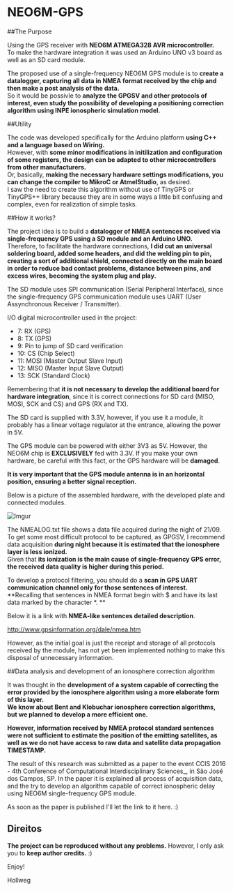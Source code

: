 # NEO6M-GPS

##The Purpose

Using the GPS receiver with **NEO6M ATMEGA328 AVR microcontroller.** </br>
To make the hardware integration it was used an Arduino UNO v3 board as well as an SD card module.

The proposed use of a single-frequency NEO6M GPS module is to **create a datalogger, capturing all data in NMEA format received by the chip and then make a post analysis of the data.** </br>
So it would be possivle to **analyze the GPGSV and other protocols of interest, even study the possibility of developing a positioning correction algorithm using INPE ionospheric simulation model.**

##Utility

The code was developed specifically for the Arduino platform **using C++ and a language based on Wiring.** </br>
However, with **some minor modifications in initilization and configuration of some registers, the design can be adapted to other microcontrollers from other manufacturers.** </br>
Or, basically, **making the necessary hardware settings modifications, you can change the compiler to MikroC or AtmelStudio**, as desired. </br>
I saw the need to create this algorithm without use of TinyGPS or TinyGPS++ library because they are in some ways a little bit confusing and complex, even for realization of simple tasks.

##How it works?

The project idea is to build a **datalogger of NMEA sentences received via single-frequency GPS using a SD module and an Arduino UNO.** </br>
Therefore, to facilitate the hardware connections, **I did cut an universal soldering board, added some headers, and did the welding pin to pin, creating a sort of additional shield, connected directly on the main board in order to reduce bad contact problems, distance between pins, and excess wires, becoming the system plug and play.**

The SD module uses SPI communication (Serial Peripheral Interface), since the single-frequency GPS communication module uses UART (User Assynchronous Receiver / Transmitter).

I/O digital microcontroller used in the project:

- 7: RX (GPS)
- 8: TX (GPS)
- 9: Pin to jump of SD card verification
- 10: CS (Chip Select)
- 11: MOSI (Master Output Slave Input)
- 12: MISO (Master Input Slave Output)
- 13: SCK (Standard Clock)

Remembering that **it is not necessary to develop the additional board for hardware integration**, since it is correct connections for SD card (MISO, MOSI, SCK and CS) and GPS (RX and TX).

The SD card is supplied with 3.3V, however, if you use it a module, it probably has a linear voltage regulator at the entrance, allowing the power in 5V.

The GPS module can be powered with either 3V3 as 5V. However, the NEO6M chip is **EXCLUSIVELY** fed with 3.3V. If you make your own hardware, be careful with this fact, or the GPS hardware will be **damaged**.

**It is very important that the GPS module antenna is in an horizontal position, ensuring a better signal reception.**

Below is a picture of the assembled hardware, with the developed plate and connected modules.

![Imgur](http://i.imgur.com/2gs1L0m.jpg)

The NMEALOG.txt file shows a data file acquired during the night of 21/09. </br>
To get some most difficult protocol to be captured, as GPGSV, I recommend data acquisition **during night because it is estimated that the ionosphere layer is less ionized.** </br>
Given that **its ionization is the main cause of single-frequency GPS error, the received data quality is higher during this period.**

To develop a protocol filtering, you should do a **scan in GPS UART communication channel only for those sentences of interest.** </br>
**Recalling that sentences in NMEA format begin with $ and have its last data marked by the character \*. **

Below it is a link with **NMEA-like sentences detailed description**.

http://www.gpsinformation.org/dale/nmea.htm

However, as the initial goal is just the receipt and storage of all protocols received by the module, has not yet been implemented nothing to make this disposal of unnecessary information.

##Data analysis and development of an ionosphere correction algorithm

It was thought in the **development of a system capable of correcting the error provided by the ionosphere algorithm using a more elaborate form of this layer.** </br>
**We know about Bent and Klobuchar ionosphere correction algorithms, but we planned to develop a more efficient one.**

**However, information received by NMEA protocol standard sentences were not sufficient to estimate the position of the emitting satellites, as well as we do not have access to raw data and satellite data propagation TIMESTAMP.**

The result of this research was submitted as a paper to the event CCIS 2016 - 4th Conference of Computational Interdisciplinary Sciences_, in São José dos Campos, SP. In the paper it is explained all process of acquisition data, and the try to develop an algorithm capable of correct ionospheric delay using NEO6M single-frequency GPS module. </br>

As soon as the paper is published I'll let the link to it here. :)


## Direitos

**The project can be reproduced without any problems.**
However, I only ask you to **keep author credits.** :)

Enjoy!

Hollweg

